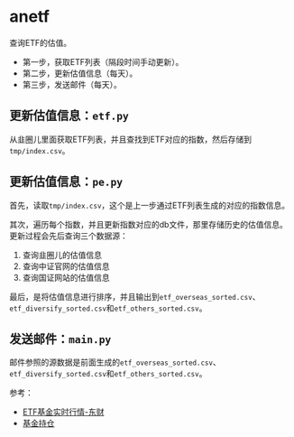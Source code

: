 # anetf

查询ETF的估值。

- 第一步，获取ETF列表（隔段时间手动更新）。
- 第二步，更新估值信息（每天）。
- 第三步，发送邮件（每天）。


## 更新估值信息：`etf.py`

从韭圈儿里面获取ETF列表，并且查找到ETF对应的指数，然后存储到`tmp/index.csv`。


## 更新估值信息：`pe.py`

首先，读取`tmp/index.csv`，这个是上一步通过ETF列表生成的对应的指数信息。

其次，遍历每个指数，并且更新指数对应的db文件，那里存储历史的估值信息。更新过程会先后查询三个数据源：

1. 查询韭圈儿的估值信息
2. 查询中证官网的估值信息
3. 查询国证网站的估值信息

最后，是将估值信息进行排序，并且输出到`etf_overseas_sorted.csv`、`etf_diversify_sorted.csv`和`etf_others_sorted.csv`。


## 发送邮件：`main.py`

邮件参照的源数据是前面生成的`etf_overseas_sorted.csv`、`etf_diversify_sorted.csv`和`etf_others_sorted.csv`。


参考：

- [ETF基金实时行情-东财](https://akshare.akfamily.xyz/data/fund/fund_public.html#etf)
- [基金持仓](https://akshare.akfamily.xyz/data/fund/fund_public.html#id40)